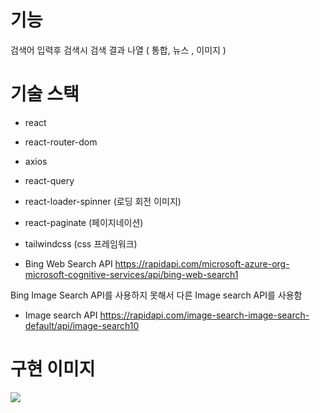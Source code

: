 # 기능 

검색어 입력후 검색시 검색 결과 나열 ( 통합, 뉴스 , 이미지 )

# 기술 스택

- react
- react-router-dom
- axios 
- react-query
- react-loader-spinner (로딩 회전 이미지)
- react-paginate (페이지네이션)
- tailwindcss (css 프레임워크)

- Bing Web Search API
https://rapidapi.com/microsoft-azure-org-microsoft-cognitive-services/api/bing-web-search1


Bing Image Search API를 사용하지 못해서 다른 Image search API를 사용함

- Image search API
https://rapidapi.com/image-search-image-search-default/api/image-search10




# 구현 이미지
![](https://velog.velcdn.com/images/jhs000123/post/130fd7be-7548-4da9-a457-a7ab533c8d6f/image.gif)
